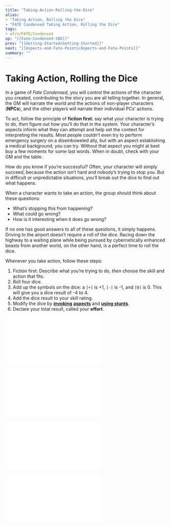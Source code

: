 ```yaml
---
title: "Taking-Action-Rolling-the-Dice"
alias:
- "Taking Action, Rolling the Dice"
- "FATE Condensed Taking Action, Rolling the Dice"
tags:
- wf/s/FATE/Condensed
up: "[[Fate-Condensed-SRD]]"
prev: "[[Getting-Started/Getting-Started]]"
next: "[[Aspects-and-Fate-Points/Aspects-and-Fate-Points]]"
summary: ""
---
```

# Taking Action, Rolling the Dice

In a game of _Fate Condensed_, you will control the actions of the character you created, contributing to the story you are all telling together. In general, the GM will narrate the world and the actions of non-player characters (**NPCs**), and the other players will narrate their individual PCs’ actions.

To act, follow the principle of **fiction first**: say what your character is trying to do, _then_ figure out how you’ll do that in the system. Your character’s aspects inform what they can attempt and help set the context for interpreting the results. Most people couldn’t even try to perform emergency surgery on a disemboweled ally, but with an aspect establishing a medical background, you can try. Without that aspect you might at best buy a few moments for some last words. When in doubt, check with your GM and the table.

How do you know if you’re successful? Often, your character will simply succeed, because the action isn’t hard and nobody’s trying to stop you. But in difficult or unpredictable situations, you’ll break out the dice to find out what happens.

When a character wants to take an action, the group should think about these questions:

- What’s stopping this from happening?
- What could go wrong?
- How is it interesting when it does go wrong?

If no one has good answers to all of these questions, it simply happens. Driving to the airport doesn’t require a roll of the dice. Racing down the highway to a waiting plane while being pursued by cybernetically enhanced beasts from another world, on the other hand, is a perfect time to roll the dice.

Whenever you take action, follow these steps:

1. Fiction first: Describe what you’re trying to do, _then_ choose the skill and action that fits.
2. Roll four dice.
3. Add up the symbols on the dice: a `[+]` is +1, `[-]` is -1, and `[0]` is 0. This will give you a dice result of -4 to 4.
4. Add the dice result to your skill rating.
5. Modify the dice by **[invoking](Modifying-the-Dice/Invoking-Aspects.md)** **[aspects](../Aspects-and-Fate-Points/What-Can-I-Do-with-Aspects/Invokes/Invokes.md)** and **[using stunts](Modifying-the-Dice/Using-Stunts.md)**. 
6. Declare your total result, called your **effort**.

![Difficulty-and-Opposition](Difficulty-and-Opposition/Difficulty-and-Opposition.md)

![Modifying the Dice](Modifying-the-Dice/Modifying-the-Dice.md)

![Outcomes](Outcomes/Outcomes.md)

![Actions](Actions/Actions.md)

